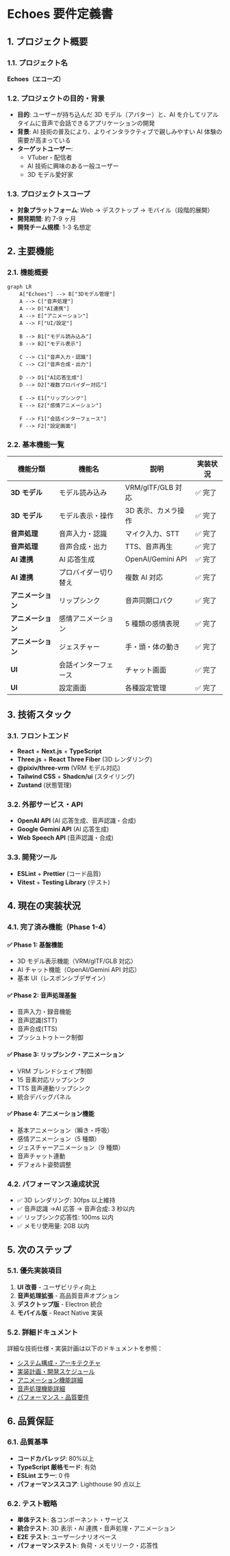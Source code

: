 # Echoes 要件定義書

## 1. プロジェクト概要

### 1.1. プロジェクト名

**Echoes（エコーズ）**

### 1.2. プロジェクトの目的・背景

- **目的**: ユーザーが持ち込んだ 3D モデル（アバター）と、AI を介してリアルタイムに音声で会話できるアプリケーションの開発
- **背景**: AI 技術の普及により、よりインタラクティブで親しみやすい AI 体験の需要が高まっている
- **ターゲットユーザー**:
  - VTuber・配信者
  - AI 技術に興味のある一般ユーザー
  - 3D モデル愛好家

### 1.3. プロジェクトスコープ

- **対象プラットフォーム**: Web → デスクトップ → モバイル（段階的展開）
- **開発期間**: 約 7-9 ヶ月
- **開発チーム規模**: 1-3 名想定

## 2. 主要機能

### 2.1. 機能概要

```mermaid
graph LR
    A["Echoes"] --> B["3Dモデル管理"]
    A --> C["音声処理"]
    A --> D["AI連携"]
    A --> E["アニメーション"]
    A --> F["UI/設定"]

    B --> B1["モデル読み込み"]
    B --> B2["モデル表示"]

    C --> C1["音声入力・認識"]
    C --> C2["音声合成・出力"]

    D --> D1["AI応答生成"]
    D --> D2["複数プロバイダー対応"]

    E --> E1["リップシンク"]
    E --> E2["感情アニメーション"]

    F --> F1["会話インターフェース"]
    F --> F2["設定画面"]
```

### 2.2. 基本機能一覧

| 機能分類           | 機能名               | 説明                | 実装状況 |
| ------------------ | -------------------- | ------------------- | -------- |
| **3D モデル**      | モデル読み込み       | VRM/glTF/GLB 対応   | ✅ 完了  |
| **3D モデル**      | モデル表示・操作     | 3D 表示、カメラ操作 | ✅ 完了  |
| **音声処理**       | 音声入力・認識       | マイク入力、STT     | ✅ 完了  |
| **音声処理**       | 音声合成・出力       | TTS、音声再生       | ✅ 完了  |
| **AI 連携**        | AI 応答生成          | OpenAI/Gemini API   | ✅ 完了  |
| **AI 連携**        | プロバイダー切り替え | 複数 AI 対応        | ✅ 完了  |
| **アニメーション** | リップシンク         | 音声同期口パク      | ✅ 完了  |
| **アニメーション** | 感情アニメーション   | 5 種類の感情表現    | ✅ 完了  |
| **アニメーション** | ジェスチャー         | 手・頭・体の動き    | ✅ 完了  |
| **UI**             | 会話インターフェース | チャット画面        | ✅ 完了  |
| **UI**             | 設定画面             | 各種設定管理        | ✅ 完了  |

## 3. 技術スタック

### 3.1. フロントエンド

- **React** + **Next.js** + **TypeScript**
- **Three.js** + **React Three Fiber** (3D レンダリング)
- **@pixiv/three-vrm** (VRM モデル対応)
- **Tailwind CSS** + **Shadcn/ui** (スタイリング)
- **Zustand** (状態管理)

### 3.2. 外部サービス・API

- **OpenAI API** (AI 応答生成、音声認識・合成)
- **Google Gemini API** (AI 応答生成)
- **Web Speech API** (音声認識・合成)

### 3.3. 開発ツール

- **ESLint** + **Prettier** (コード品質)
- **Vitest** + **Testing Library** (テスト)

## 4. 現在の実装状況

### 4.1. 完了済み機能（Phase 1-4）

#### ✅ Phase 1: 基盤機能

- 3D モデル表示機能（VRM/glTF/GLB 対応）
- AI チャット機能（OpenAI/Gemini API 対応）
- 基本 UI（レスポンシブデザイン）

#### ✅ Phase 2: 音声処理基盤

- 音声入力・録音機能
- 音声認識(STT)
- 音声合成(TTS)
- プッシュトゥトーク制御

#### ✅ Phase 3: リップシンク・アニメーション

- VRM ブレンドシェイプ制御
- 15 音素対応リップシンク
- TTS 音声連動リップシンク
- 統合デバッグパネル

#### ✅ Phase 4: アニメーション機能

- 基本アニメーション（瞬き・呼吸）
- 感情アニメーション（5 種類）
- ジェスチャーアニメーション（9 種類）
- 音声チャット連動
- デフォルト姿勢調整

### 4.2. パフォーマンス達成状況

- ✅ 3D レンダリング: 30fps 以上維持
- ✅ 音声認識 →AI 応答 → 音声合成: 3 秒以内
- ✅ リップシンク応答性: 100ms 以内
- ✅ メモリ使用量: 2GB 以内

## 5. 次のステップ

### 5.1. 優先実装項目

1. **UI 改善** - ユーザビリティ向上
2. **音声処理拡張** - 高品質音声オプション
3. **デスクトップ版** - Electron 統合
4. **モバイル版** - React Native 実装

### 5.2. 詳細ドキュメント

詳細な技術仕様・実装計画は以下のドキュメントを参照：

- [システム構成・アーキテクチャ](./detailed/system-architecture.md)
- [実装計画・開発スケジュール](./detailed/implementation-plan.md)
- [アニメーション機能詳細](./detailed/animation-features.md)
- [音声処理機能詳細](./detailed/audio-features.md)
- [パフォーマンス・品質要件](./detailed/performance-requirements.md)

## 6. 品質保証

### 6.1. 品質基準

- **コードカバレッジ**: 80%以上
- **TypeScript 厳格モード**: 有効
- **ESLint エラー**: 0 件
- **パフォーマンススコア**: Lighthouse 90 点以上

### 6.2. テスト戦略

- **単体テスト**: 各コンポーネント・サービス
- **統合テスト**: 3D 表示・AI 連携・音声処理・アニメーション
- **E2E テスト**: ユーザーシナリオベース
- **パフォーマンステスト**: 負荷・メモリリーク・応答性
